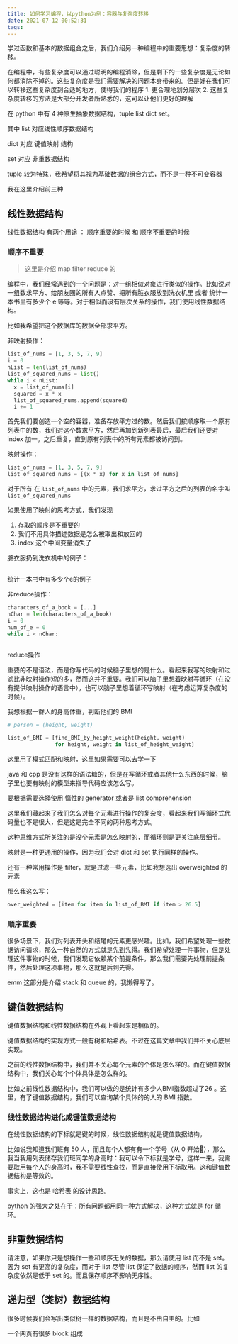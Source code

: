 ```yaml
---
title: 如何学习编程，以python为例：容器与复杂度转移
date: 2021-07-12 00:52:31
tags:
---
```


学过函数和基本的数据组合之后，我们介绍另一种编程中的重要思想：复杂度的转移。



在编程中，有些复杂度可以通过聪明的编程消除，但是剩下的一些复杂度是无论如何都消除不掉的。这些复杂度是我们需要解决的问题本身带来的。但是好在我们可以转移这些复杂度到合适的地方，使得我们的程序 1. 更合理地划分层次 2. 这些复杂度转移的方法是大部分开发者所熟悉的，这可以让他们更好的理解



在 python 中有 4 种原生抽象数据结构，tuple list dict set。

其中 list 对应线性顺序数据结构

dict 对应 键值映射 结构

set 对应 非重数据结构

tuple 较为特殊，我希望将其视为基础数据的组合方式，而不是一种不可变容器



我在这里介绍前三种



## 线性数据结构

线性数据结构 有两个用途 ： 顺序重要的时候 和 顺序不重要的时候



### 顺序不重要

> 这里是介绍 map filter reduce 的

编程中，我们经常遇到的一个问题是：对一组相似对象进行类似的操作。比如说对一组数求平方、给朋友圈的所有人点赞、把所有脏衣服放到洗衣机里 或者 统计一本书里有多少个 e 等等。对于相似而没有层次关系的操作，我们使用线性数据结构。



比如我希望把这个数据库的数据全部求平方。

非映射操作：

```python
list_of_nums = [1, 3, 5, 7, 9]
i = 0
nList = len(list_of_nums)
list_of_squared_nums = list()
while i < nList:
  x = list_of_nums[i]
  squared = x * x
  list_of_squared_nums.append(squared)
  i += 1
```

首先我们要创造一个空的容器，准备存放平方过的数。然后我们按顺序取一个原有列表中的数，我们对这个数求平方，然后再加到新列表最后，最后我们还要对 index 加一。之后重复，直到原有列表中的所有元素都被访问到。



映射操作：

```python
list_of_nums = [1, 3, 5, 7, 9]
list_of_squared_nums = [(x * x) for x in list_of_nums]
```

对于所有 在 `list_of_nums` 中的元素，我们求平方，求过平方之后的列表的名字叫 `list_of_squared_nums`



如果使用了映射的思考方式，我们发现

1. 存取的顺序是不重要的
2. 我们不用具体描述数据是怎么被取出和放回的
3. index 这个中间变量消失了



脏衣服扔到洗衣机中的例子：

```python

```





统计一本书中有多少个e的例子

非reduce操作：

```python
characters_of_a_book = [...]
nChar = len(characters_of_a_book)
i = 0
num_of_e = 0
while i < nChar:
  
```



reduce操作

重要的不是语法，而是你写代码的时候脑子里想的是什么。看起来我写的映射和过滤比非映射操作短的多，然而这并不重要。我们可以脑子里想着映射写循环（在没有提供映射操作的语言中），也可以脑子里想着循环写映射（在考虑运算复杂度的时候）。



我想根据一群人的身高体重，判断他们的 BMI

```python
# person = (height, weight)

list_of_BMI = [find_BMI_by_height_weight(height, weight)
               for height, weight in list_of_height_weight]
```

这里用了模式匹配和映射，这里如果需要可以去学一下

java 和 cpp 是没有这样的语法糖的，但是在写循环或者其他什么东西的时候，脑子里也要有映射的模型来指导代码应该怎么写。



要根据需要选择使用 惰性的 generator 或者是 list comprehension



这里我们藏起来了我们怎么对每个元素进行操作的复杂度，看起来我们写循环式代码量也不是很大，但是这是完全不同的两种思考方式。

这种思维方式所关注的是没个元素是怎么映射的，而循环则是更关注底层细节。

映射是一种更通用的操作，因为我们会对 dict 和 set 执行同样的操作。



还有一种常用操作是 filter，就是过滤一些元素，比如我想选出 overweighted 的元素

那么我这么写：

```python
over_weighted = [item for item in list_of_BMI if item > 26.5]
```



### 顺序重要

很多场景下，我们对列表开头和结尾的元素更感兴趣。比如，我们希望处理一些数据访问请求，那么一种自然的方式就是先到先得。我们希望处理一件事物，但是处理这件事物的时候，我们发现它依赖某个前提条件，那么我们需要先处理前提条件，然后处理这项事物，那么这就是后到先得。



emm 这部分是介绍 stack 和 queue 的，我懒得写了。



## 键值数据结构

键值数据结构和线性数据结构在外观上看起来是相似的。

键值数据结构的实现方式一般有树和哈希表。不过在这篇文章中我们并不关心底层实现。

之前的线性数据结构中，我们并不关心每个元素的个体是怎么样的。而在键值数据结构中，我们关心每个个体具体是怎么样的。



比如之前线性数据结构中，我们可以做的是统计有多少人BMI指数超过了26 。这里，有了键值数据结构，我们可以查询某个具体的的人的 BMI 指数。



### 线性数据结构进化成键值数据结构

在线性数据结构的下标就是键的时候，线性数据结构就是键值数据结构。

比如说我知道我们班有 50 人，而且每个人都有有一个学号（从 0 开始🐶），那么我当我用列表储存我们班同学的身高时：我可以令下标就是学号，这样一来，我需要取用每个人的身高时，我不需要线性查找，而是直接使用下标取用。这和键值数据结构是等效的。

事实上，这也是 哈希表 的设计思路。



python 的强大之处在于：所有问题都用同一种方式解决，这种方式就是 for 循环。





## 非重数据结构

请注意，如果你只是想操作一些和顺序无关的数据，那么请使用 list 而不是 set。因为 set 有更高的复杂度，而对于 list 尽管 list 保证了数据的顺序，然而 list 的复杂度依然是低于 set 的。而且保存顺序不影响无序性。







## 递归型（类树）数据结构

很多时候我们会写出类似树一样的数据结构，而且是不由自主的。比如

一个网页有很多 block 组成